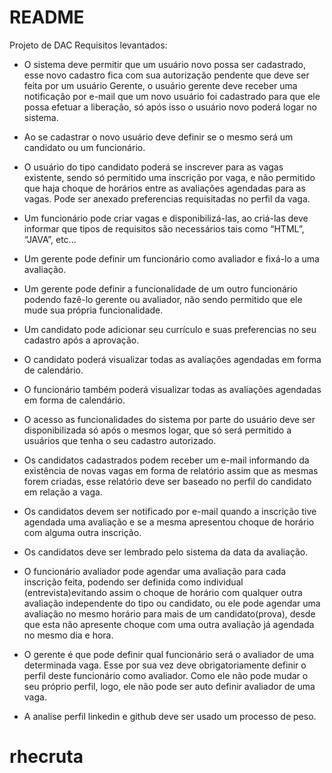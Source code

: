 # README #
Projeto de DAC 
Requisitos levantados:



- O sistema deve permitir que um usuário novo possa ser cadastrado, esse novo cadastro fica com sua autorização pendente que deve ser feita por um usuário Gerente, o usuário gerente deve receber uma notificação por e-mail que um novo usuário foi cadastrado para que ele possa efetuar a liberação, só após isso o usuário novo poderá logar no sistema.
- Ao se cadastrar o novo usuário deve definir se o mesmo será um candidato ou um funcionário.
- O usuário do tipo candidato poderá se inscrever para as vagas existente, sendo só permitido uma inscrição por vaga, e não permitido que haja choque de horários entre as avaliações agendadas para as vagas. Pode ser anexado preferencias requisitadas no perfil da vaga.

- Um funcionário pode criar vagas e disponibilizá-las, ao criá-las deve informar que tipos de requisitos são necessários tais como “HTML”, “JAVA”, etc...
- Um gerente pode  definir um funcionário como avaliador e fixá-lo a uma avaliação.
- Um gerente pode definir a funcionalidade de um outro funcionário podendo fazê-lo gerente ou avaliador, não sendo permitido que ele mude sua própria funcionalidade.
- Um candidato pode adicionar seu currículo e suas preferencias no seu cadastro após a aprovação.
- O candidato poderá visualizar todas as avaliações agendadas em forma de calendário.
- O funcionário também poderá visualizar todas as avaliações agendadas em forma de calendário.
- O acesso as funcionalidades do sistema por parte do usuário deve ser disponibilizada só após o mesmos logar, que só será permitido a usuários que tenha o seu cadastro autorizado.
- Os candidatos cadastrados podem receber um e-mail informando da existência de novas vagas em forma de relatório assim que as mesmas forem criadas, esse relatório deve ser baseado no perfil do candidato em relação a vaga.
- Os candidatos devem ser notificado por e-mail quando a inscrição tive agendada uma avaliação e se a mesma apresentou choque de horário com alguma outra inscrição.
- Os candidatos deve ser lembrado pelo sistema da data da avaliação.
- O funcionário avaliador pode agendar uma avaliação para cada inscrição feita, podendo ser definida como individual (entrevista)evitando assim o choque de horário com qualquer outra avaliação independente do tipo ou candidato, ou ele pode agendar uma avaliação no mesmo horário para mais de um candidato(prova), desde que esta não apresente choque com uma outra avaliação já agendada no mesmo dia e hora.
- O gerente é que pode definir qual funcionário será o avaliador de uma determinada vaga. Esse por sua vez deve obrigatoriamente definir o perfil deste funcionário como avaliador. Como ele não pode mudar o seu próprio perfil, logo, ele não pode ser auto definir avaliador de uma vaga.
- A analise perfil linkedin e github deve ser usado um processo de peso.

# rhecruta
